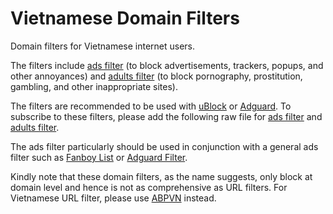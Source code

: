 # Vietnamese Domain Filters

Domain filters for Vietnamese internet users.

The filters include [ads filter](https://github.com/snhv/vietnamese-domain-filters/blob/master/ads) (to block advertisements, trackers, popups, and other annoyances) and [adults filter](https://github.com/snhv/vietnamese-domain-filters/blob/master/adults) (to block pornography, prostitution, gambling, and other inappropriate sites).

The filters are recommended to be used with [uBlock](https://github.com/gorhill/uBlock) or [Adguard](https://github.com/AdguardTeam). To subscribe to these filters, please add the following raw file for [ads filter](https://raw.githubusercontent.com/snhv/vietnamese-domain-filters/master/ads) and [adults filter](https://raw.githubusercontent.com/snhv/vietnamese-domain-filters/master/adults).

The ads filter particularly should be used in conjunction with a general ads filter such as [Fanboy List](https://fanboy.co.nz/) or [Adguard Filter](https://adguard.com/en/filters.html). 

Kindly note that these domain filters, as the name suggests, only block at domain level and hence is not as comprehensive as URL filters. For Vietnamese URL filter, please use [ABPVN](http://abpvn.com/) instead.
